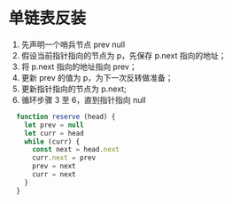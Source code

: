 # 单链表反装
1. 先声明一个哨兵节点 prev null
2. 假设当前指针指向的节点为 p，先保存 p.next 指向的地址；
3. 将 p.next 指向的地址指向 prev；
4. 更新 prev 的值为 p，为下一次反转做准备；
5. 更新指针指向的节点为 p.next;
6. 循环步骤 3 至 6，直到指针指向 null
```javascript
  function reserve (head) {
    let prev = null
    let curr = head
    while (curr) {
      const next = head.next
      curr.next = prev
      prev = next
      curr = next
    }
  }
```